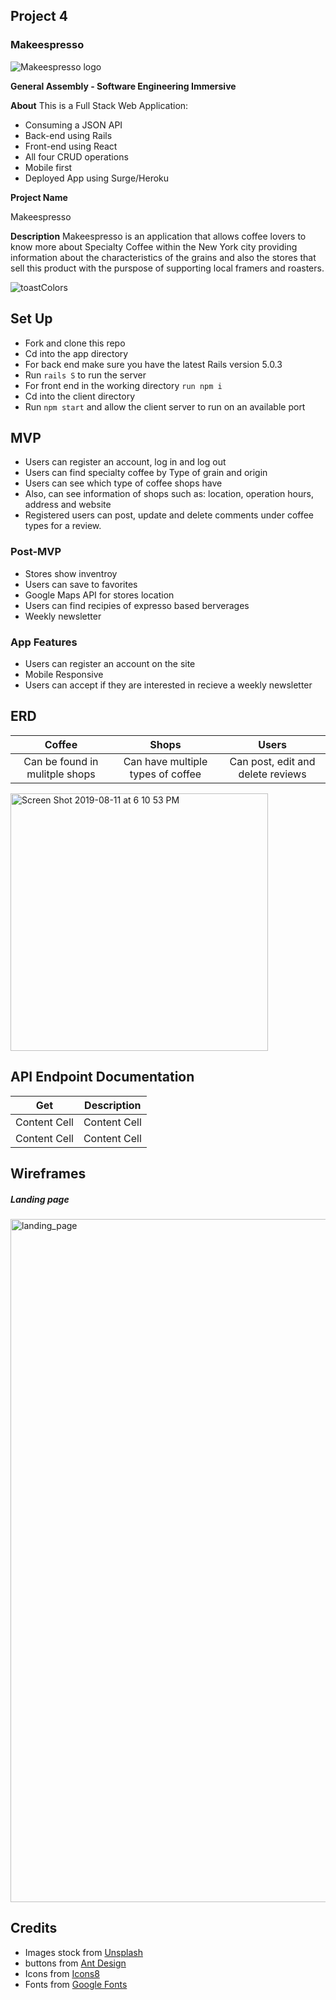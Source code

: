 ## Project 4

### Makeespresso

![Makeespresso logo](https://images.unsplash.com/photo-1506619216599-9d16d0903dfd?ixlib=rb-1.2.1&ixid=eyJhcHBfaWQiOjEyMDd9&auto=format&fit=crop&w=2098&q=80)

**General Assembly - Software Engineering Immersive** 


**About** This  is a Full Stack Web Application:

* Consuming a JSON API
* Back-end using Rails
* Front-end using React
* All four CRUD operations
* Mobile first
* Deployed App using Surge/Heroku

**Project Name** 

Makeespresso

**Description** Makeespresso is an application that allows coffee lovers to know more about Specialty Coffee within the New York city providing information about the characteristics of the grains and also the stores that sell this product with the purspose of supporting local framers and roasters.

![toastColors](https://user-images.githubusercontent.com/20978259/62839078-41937100-bc53-11e9-8f43-6a91e5f27ae2.jpeg)

## Set Up

* Fork and clone this repo
* Cd into the app directory
* For back end make sure you have the latest Rails version 5.0.3
* Run `rails S` to run the server
* For front end in the working directory `run npm i`
* Cd into the client directory
* Run `npm start` and allow the client server to run on an available port

## MVP

* Users can register an account, log in and log out 
* Users can find specialty coffee by Type of grain and origin
* Users can see which type of coffee shops have
* Also, can see information of shops such as: location, operation hours, address and website
* Registered users can post, update and delete comments under coffee types for a review.

### Post-MVP

* Stores show inventroy
* Users can save to favorites
* Google Maps API for stores location
* Users can find recipies of expresso based berverages 
* Weekly newsletter

### App Features
* Users can register an account on the site
* Mobile Responsive
* Users can accept if they are interested in recieve a weekly newsletter 

## ERD

| Coffee | Shops  | Users |
|:-------------: |:---------------:| :-------------:|
| Can be found in mulitple shops     | Can have multiple types of coffee | Can post, edit and delete reviews |


<img width="412" alt="Screen Shot 2019-08-11 at 6 10 53 PM" src="https://user-images.githubusercontent.com/20978259/62840131-89ba8f80-bc63-11e9-825d-e31f7274b6de.png">

## API Endpoint Documentation

Get  | Description
------------- | -------------
Content Cell  | Content Cell
Content Cell  | Content Cell


## Wireframes

##### Landing page

<img width="1093" alt="landing_page" src="https://user-images.githubusercontent.com/20978259/62839035-a9958780-bc52-11e9-9611-686de19ae55c.png">

## Credits

* Images stock from [Unsplash ](https://unsplash.com "Unsplash")
* buttons from [Ant Design](https://ant.design "Ant Design")
* Icons from [Icons8](https://icons8.com "Icons8")
* Fonts from [Google Fonts](https://fonts.google.com "Google Fonts")